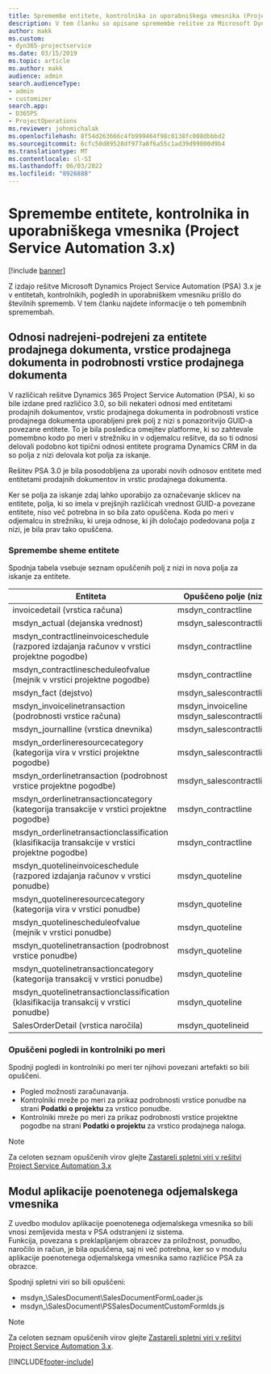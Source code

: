 ```yaml
---
title: Spremembe entitete, kontrolnika in uporabniškega vmesnika (Project Service Automation 3.x)
description: V tem članku so opisane spremembe rešitve za Microsoft Dynamics Project Service Automation 3.x.
author: makk
ms.custom:
- dyn365-projectservice
ms.date: 03/15/2019
ms.topic: article
ms.author: makk
audience: admin
search.audienceType:
- admin
- customizer
search.app:
- D365PS
- ProjectOperations
ms.reviewer: johnmichalak
ms.openlocfilehash: 8f54d263666c4fb999464f98c0138fc008dbbbd2
ms.sourcegitcommit: 6cfc50d89528df977a8f6a55c1ad39d99800d9b4
ms.translationtype: MT
ms.contentlocale: sl-SI
ms.lasthandoff: 06/03/2022
ms.locfileid: "8926888"
---
```

# <a name="entity-control-and-user-interface-changes-project-service-automation-3x"></a>Spremembe entitete, kontrolnika in uporabniškega vmesnika (Project Service Automation 3.x)

[!include [banner](../../includes/psa-now-project-operations.md)]


Z izdajo rešitve Microsoft Dynamics Project Service Automation (PSA) 3.x je v entitetah, kontrolnikih, pogledih in uporabniškem vmesniku prišlo do številnih sprememb. V tem članku najdete informacije o teh pomembnih spremembah.

## <a name="parent-child-relationships-for-sales-document-sales-document-line-sales-document-line-detail-entities"></a>Odnosi nadrejeni-podrejeni za entitete prodajnega dokumenta, vrstice prodajnega dokumenta in podrobnosti vrstice prodajnega dokumenta
V različicah rešitve Dynamics 365 Project Service Automation (PSA), ki so bile izdane pred različico 3.0, so bili nekateri odnosi med entitetami prodajnih dokumentov, vrstic prodajnega dokumenta in podrobnosti vrstice prodajnega dokumenta uporabljeni prek polj z nizi s ponazoritvijo GUID-a povezane entitete. To je bila posledica omejitev platforme, ki so zahtevale pomembno kodo po meri v strežniku in v odjemalcu rešitve, da so ti odnosi delovali podobno kot tipični odnosi entitete programa Dynamics CRM in da so polja z nizi delovala kot polja za iskanje.

Rešitev PSA 3.0 je bila posodobljena za uporabi novih odnosov entitete med entitetami prodajnih dokumentov in vrstic prodajnega dokumenta.

Ker se polja za iskanje zdaj lahko uporabijo za označevanje sklicev na entitete, polja, ki so imela v prejšnjih različicah vrednost GUID-a povezane entitete, niso več potrebna in so bila zato opuščena. Koda po meri v odjemalcu in strežniku, ki ureja odnose, ki jih določajo podedovana polja z nizi, je bila prav tako opuščena.

### <a name="entity-schema-changes"></a>Spremembe sheme entitete
Spodnja tabela vsebuje seznam opuščenih polj z nizi in nova polja za iskanje za entitete. 

 Entiteta |   Opuščeno polje (niz) | Novo polje (iskanje)
--- | --- | ---
invoicedetail (vrstica računa) |  msdyn_contractline |    msdyn_contractlineid
msdyn_actual (dejanska vrednost) | msdyn_salescontractline |   msdyn_salescontractlineid
msdyn_contractlineinvoiceschedule (razpored izdajanja računov v vrstici projektne pogodbe) |    msdyn_contractline |    msdyn_contractlineid
msdyn_contractlinescheduleofvalue (mejnik v vrstici projektne pogodbe) |   msdyn_contractline |    msdyn_contractlineid
msdyn_fact (dejstvo) | msdyn_salescontractline |   msdyn_salescontractlineid
msdyn_invoicelinetransaction (podrobnosti vrstice računa) | msdyn_invoiceline <br> msdyn_salescontractline | msdyn_invoicelineid <br> msdyn_salescontractlineid
msdyn_journalline (vrstica dnevnika) |  msdyn_salescontractline |   msdyn_salescontractlineid
msdyn_orderlineresourcecategory (kategorija vira v vrstici projektne pogodbe) | msdyn_salescontractline |   msdyn_contractlineid
msdyn_orderlinetransaction (podrobnost vrstice projektne pogodbe) | msdyn_salescontractline |   msdyn_salescontractlineid
msdyn_orderlinetransactioncategory (kategorija transakcije v vrstici projektne pogodbe) |   msdyn_contractline |    msdyn_contractlineid
msdyn_orderlinetransactionclassification (klasifikacija transakcije v vrstici projektne pogodbe) |   msdyn_contractline |    msdyn_contractlineid
msdyn_quotelineinvoiceschedule (razpored izdajanja računov v vrstici ponudbe) |  msdyn_quoteline |   msdyn_quotelineid
msdyn_quotelineresourcecategory (kategorija vira v vrstici ponudbe) |    msdyn_quoteline |   msdyn_quotelineid
msdyn_quotelinescheduleofvalue (mejnik v vrstici ponudbe) | msdyn_quoteline |   msdyn_quotelineid
msdyn_quotelinetransaction (podrobnost vrstice ponudbe) |    msdyn_quoteline |   msdyn_quotelineid
msdyn_quotelinetransactioncategory (kategorija transakcij v vrstici ponudbe) |  msdyn_quoteline |   msdyn_quotelineid
msdyn_quotelinetransactionclassification (klasifikacija transakcij v vrstici ponudbe) |  msdyn_quoteline |   msdyn_quotelineid
SalesOrderDetail (vrstica naročila) | msdyn_quotelineid | msdyn_quoteline 

### <a name="deprecated-custom-views-and-controls"></a>Opuščeni pogledi in kontrolniki po meri
Spodnji pogledi in kontrolniki po meri ter njihovi povezani artefakti so bili opuščeni.

- Pogled možnosti zaračunavanja.
- Kontrolniki mreže po meri za prikaz podrobnosti vrstice ponudbe na strani **Podatki o projektu** za vrstico ponudbe.
- Kontrolniki mreže po meri za prikaz podrobnosti vrstice projektne pogodbe na strani **Podatki o projektu** za vrstico prodajnega naloga.

> [!NOTE]
> Za celoten seznam opuščenih virov glejte [Zastareli spletni viri v rešitvi Project Service Automation 3.x](../developer-guides/web-resources-deprecated-v3.x.md)

## <a name="unified-client-interface-app-module"></a>Modul aplikacije poenotenega odjemalskega vmesnika
Z uvedbo modulov aplikacije poenotenega odjemalskega vmesnika so bili vnosi zemljevida mesta v PSA odstranjeni iz sistema.  
Funkcija, povezana s preklapljanjem obrazcev za priložnost, ponudbo, naročilo in račun, je bila opuščena, saj ni več potrebna, ker so v modulu aplikacije poenotenega odjemalskega vmesnika samo različice PSA za obrazce.  

Spodnji spletni viri so bili opuščeni:

- msdyn_\SalesDocument\SalesDocumentFormLoader.js
- msdyn_\SalesDocument\PSSalesDocumentCustomFormIds.js

> [!NOTE]
> Za celoten seznam opuščenih virov glejte [Zastareli spletni viri v rešitvi Project Service Automation 3.x](../developer-guides/web-resources-deprecated-v3.x.md).




[!INCLUDE[footer-include](../../includes/footer-banner.md)]
